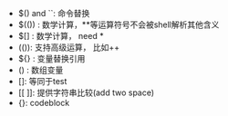 - $() and ``:  命令替换
- $(()) : 数学计算，**等运算符号不会被shell解析其他含义
- $[] : 数学计算， need \*
- (()): 支持高级运算， 比如++
- ${} : 变量替换引用
- () : 数组变量
- []: 等同于test
- [[ ]]: 提供字符串比较(add two space)
- {}: codeblock
